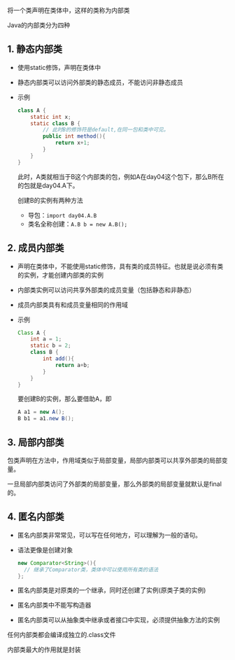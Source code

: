 将一个类声明在类体中，这样的类称为内部类

Java的内部类分为四种

## 1. 静态内部类

- 使用static修饰，声明在类体中

- 静态内部类可以访问外部类的静态成员，不能访问非静态成员

- 示例

  ```java
  class A {
      static int x;
      static class B {
          // 此时B的修饰符是default,在同一包和类中可见。
          public int method(){
              return x+1;
          }
      }
  }
  ```

  此时，A类就相当于B这个内部类的包，例如A在day04这个包下，那么B所在的包就是day04.A下。

  创建B的实例有两种方法

  - 导包：`import day04.A.B`
  - 类名全称创建：`A.B b = new A.B();`

## 2. 成员内部类

- 声明在类体中，不能使用static修饰，具有类的成员特征。也就是说必须有类的实例，才能创建内部类的实例

- 内部类实例可以访问共享外部类的成员变量（包括静态和非静态）

- 成员内部类具有和成员变量相同的作用域

- 示例

  ```java
  Class A {
      int a = 1;
      static b = 2;
      class B {
          int add(){
              return a+b;
          }
      }
  }
  ```

  要创建B的实例，那么要借助A，即

  ```java
  A a1 = new A();
  B b1 = a1.new B();
  ```

## 3. 局部内部类

  包类声明在方法中，作用域类似于局部变量，局部内部类可以共享外部类的局部变量。

一旦局部内部类访问了外部类的局部变量，那么外部类的局部变量就默认是final的。

## 4. 匿名内部类

- 匿名内部类非常常见，可以写在任何地方，可以理解为一般的语句。

- 语法更像是创建对象

  ```java
  new Comparator<String>(){
  	// 继承了Comparator类，类体中可以使用所有类的语法
  };
  ```

- 匿名内部类是对原类的一个继承，同时还创建了实例(原类子类的实例)

- 匿名内部类中不能写构造器

- 匿名内部类可以从抽象类中继承或者接口中实现，必须提供抽象方法的实例

任何内部类都会编译成独立的.class文件

内部类最大的作用就是封装































